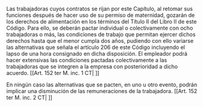 Las trabajadoras cuyos contratos se rijan por este Capítulo, al retomar sus funciones después de hacer uso de su permiso de maternidad, gozarán de los derechos de alimentación en los términos del Título II del Libro II de este Código. Para ello, se deberán pactar individual o colectivamente con ocho trabajadoras o más, las condiciones de trabajo que permitan ejercer dichos derechos hasta que el menor cumpla dos años, pudiendo con ello variarse las alternativas que señala el artículo 206 de este Código incluyendo el lapso de una hora consignado en dicha disposición. El empleador podrá hacer extensivas las condiciones pactadas colectivamente a las trabajadoras que se integren a la empresa con posterioridad a dicho acuerdo. [[Art. 152 ter M. inc. 1 CT| ]]

En ningún caso las alternativas que se pacten, en uno u otro evento, podrán implicar una disminución de las remuneraciones de la trabajadora. [[Art. 152 ter M. inc. 2 CT| ]]